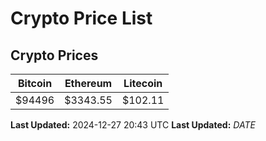 # Crypto Price List

## Crypto Prices
| Bitcoin | Ethereum | Litecoin |
| ------- | -------- | -------- |
| $94496 | $3343.55 | $102.11 |
**Last Updated:** 2024-12-27 20:43 UTC
**Last Updated:** $DATE$
